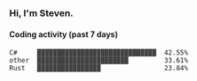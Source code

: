 ### Hi, I'm Steven.

#### Coding activity (past 7 days)
```
C#     ▓▓▓▓▓▓▓▓▓▓▓▓▓▓▓▓▓▓▓▓▓▓▓▓▓▓▓▓▓▓  42.55%
other  ▓▓▓▓▓▓▓▓▓▓▓▓▓▓▓▓▓▓▓▓▓▓▓         33.61%
Rust   ▓▓▓▓▓▓▓▓▓▓▓▓▓▓▓▓                23.84%
```
